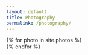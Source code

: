 ```yaml
---
layout: default
title: Photography
permalink: /photography/
---
```


<style>
.hovereffect {
width:100%;
height:100%;
float:left;
overflow:hidden;
position:relative;
text-align:center;
cursor:default;
}

.hovereffect .overlay {
width:100%;
height:100%;
position:absolute;
overflow:hidden;
top:0;
left:0;
opacity:0;
background-color:rgba(0,0,0,0.5);
-webkit-transition:all .4s ease-in-out;
transition:all .4s ease-in-out
}

.hovereffect img {
display:block;
position:relative;
-webkit-transition:all .4s linear;
transition:all .4s linear;
}

.hovereffect h2 {
text-transform:uppercase;
color:#fff;
text-align:center;
position:relative;
font-size:17px;
background:rgba(0,0,0,0.6);
-webkit-transform:translatey(-100px);
-ms-transform:translatey(-100px);
transform:translatey(-100px);
-webkit-transition:all .2s ease-in-out;
transition:all .2s ease-in-out;
padding:10px;
}

.hovereffect a.info {
text-decoration:none;
display:inline-block;
text-transform:uppercase;
color:#fff;
border:1px solid #fff;
background-color:transparent;
opacity:0;
filter:alpha(opacity=0);
-webkit-transition:all .2s ease-in-out;
transition:all .2s ease-in-out;
margin:50px 0 0;
padding:7px 14px;
}

.hovereffect a.info:hover {
box-shadow:0 0 5px #fff;
}

.hovereffect:hover img {
-ms-transform:scale(1.2);
-webkit-transform:scale(1.2);
transform:scale(1.2);
}

.hovereffect:hover .overlay {
opacity:1;
filter:alpha(opacity=100);
}

.hovereffect:hover h2,.hovereffect:hover a.info {
opacity:1;
filter:alpha(opacity=100);
-ms-transform:translatey(0);
-webkit-transform:translatey(0);
transform:translatey(0);
}

.hovereffect:hover a.info {
-webkit-transition-delay:.2s;
transition-delay:.2s;
}
</style>


<!--<div class="row">
{% for photo in site.photos %}
  <div class="col-md-4">
    <div class="hovereffect">
        <img class="img-responsive" src="{{ photo.image_path }}" alt="">
        <div class="overlay">
           <h2>{{ photo.title }}</h2>
           <a class="info" href="#">link here</a>
        </div>
    </div>
  </div>
{% endfor %}
</div>-->


<div class="row">
{% for photo in site.photos %}
  <div class="col-xs-6 col-md-3">
    <a href="#" class="thumbnail">
      <img class="img-responsive" src="{{ photo.image_path }}" alt="">
    </a>
  </div>
  {% endfor %}
</div>
